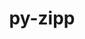 ---
title: "py-zipp"
layout: cache
categories: [package, v0.19]
meta: {"versions": ["3.8.1"], "compilers": ["gcc@=7.5.0", "oneapi@=2022.1.0"], "oss": ["ubuntu18.04", "ubuntu20.04"], "platforms": ["linux"], "targets": ["x86_64"], "stacks": ["data-vis-sdk", "e4s-oneapi"], "num_specs": 2, "num_specs_by_stack": {"data-vis-sdk": 1, "e4s-oneapi": 1}}
spec_details: [{"hash": "ovwab5ioe66vhmepnxybytljjedu6qiz", "compiler": "gcc@=7.5.0", "versions": ["3.8.1"], "os": "ubuntu18.04", "platform": "linux", "target": "x86_64", "variants": ["build_system=python_pip"], "stacks": ["data-vis-sdk"], "size": "-", "tarball": "https://binaries.spack.io/releases/v0.19/build_cache/linux-ubuntu18.04-x86_64/gcc-7.5.0/py-zipp-3.8.1/linux-ubuntu18.04-x86_64-gcc-7.5.0-py-zipp-3.8.1-ovwab5ioe66vhmepnxybytljjedu6qiz.spack"}, {"hash": "qj6cd6r6aoxdeyxpnig7jj3sbxwesv2a", "compiler": "oneapi@=2022.1.0", "versions": ["3.8.1"], "os": "ubuntu20.04", "platform": "linux", "target": "x86_64", "variants": ["build_system=python_pip"], "stacks": ["e4s-oneapi"], "size": "-", "tarball": "https://binaries.spack.io/releases/v0.19/build_cache/linux-ubuntu20.04-x86_64/oneapi-2022.1.0/py-zipp-3.8.1/linux-ubuntu20.04-x86_64-oneapi-2022.1.0-py-zipp-3.8.1-qj6cd6r6aoxdeyxpnig7jj3sbxwesv2a.spack"}]
---